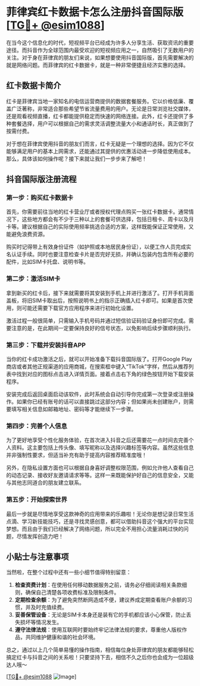 # 菲律宾红卡数据卡怎么注册抖音国际版 [[TG💪+ @esim1088](https://t.me/s/esim1088)]

在当今这个信息化的时代，短视频平台已经成为许多人分享生活、获取资讯的重要途径。而抖音作为全球范围内最受欢迎的短视频应用之一，自然吸引了无数用户的关注。对于身在菲律宾的朋友们来说，如果想要使用抖音国际版，首先需要解决的就是网络问题。而菲律宾的红卡数据卡，就是一种非常便捷且经济实惠的选择。

## 红卡数据卡简介

红卡是菲律宾当地一家知名的电信运营商提供的数据套餐服务。它以价格低廉、覆盖广泛著称，非常适合那些希望节省流量费用的用户。无论是日常浏览社交媒体，还是观看视频直播，红卡都能提供稳定而快速的网络连接。此外，红卡还提供了多种套餐选择，用户可以根据自己的需求灵活调整流量大小和通话时长，真正做到了按需付费。

对于想在菲律宾使用抖音的朋友们而言，红卡无疑是一个理想的选择。因为它不仅能够满足用户的基本上网需求，还能通过其提供的优惠活动进一步降低使用成本。那么，具体该如何操作呢？接下来就让我们一步步来了解吧！

## 抖音国际版注册流程

### 第一步：购买红卡数据卡

首先，你需要前往当地的红卡营业厅或者授权代理点购买一张红卡数据卡。通常情况下，这些地方都会有不少于三种以上的套餐可供选择，包括日租卡、周卡以及月卡等。建议根据自己的实际使用频率挑选合适的方案，这样既能保证正常使用，又能避免浪费资源。

购买时记得带上有效身份证件（如护照或本地居民身份证），以便工作人员完成实名认证手续。同时也要注意检查卡片是否完好无损，并确认包装内包含所有必要的配件，比如SIM卡托盘、说明书等。

### 第二步：激活SIM卡

拿到新买的红卡后，接下来就需要将其安装到手机上并进行激活了。打开手机背面盖板，将旧SIM卡取出后，按照说明书上的指示正确插入红卡即可。如果是首次使用，则可能还需要下载官方应用程序来进行初始化设置。

激活过程一般很简单，只需输入手机号码并通过短信验证码验证身份即可完成。需要注意的是，在此期间一定要保持良好的信号状态，以免影响后续步骤顺利执行。

### 第三步：下载并安装抖音APP

当你的红卡成功激活之后，就可以开始准备下载抖音国际版了。打开Google Play商店或者其他正规渠道的应用商城，在搜索框中键入“TikTok”字样，然后从推荐列表中找到对应的图标点击进入详情页面。接着点击右下角的绿色按钮开始下载安装程序。

安装完成后返回桌面启动该软件，此时系统会自动引导你完成第一次登录或注册操作。如果你已经有账号的话可以直接跳过这部分内容；但如果尚未创建账户，则需要填写相关信息如邮箱地址、密码等才能继续下一步骤。

### 第四步：完善个人信息

为了更好地享受个性化服务体验，在首次进入抖音之后还需要花一点时间去完善个人资料。这主要包括上传头像、填写昵称以及选择兴趣标签等内容。虽然这些信息并非强制性要求，但适当补充有助于提高内容推荐精准度哦！

另外，在隐私设置方面也可以根据自身喜好调整权限范围，例如允许他人查看自己的动态记录、接收好友邀请请求等等。这样一来既能保护好自己的信息安全，又能与其他志同道合的朋友建立联系。

### 第五步：开始探索世界

最后一步就是尽情地享受这款神奇的应用带来的乐趣啦！无论你是想记录日常生活点滴、学习新技能技巧，还是寻找灵感创意，都可以借助抖音这个强大的平台实现梦想。而且由于我们已经解决了网络问题，所以完全不用担心流量消耗过快的问题，尽情发挥创造力吧！

## 小贴士与注意事项

当然啦，在整个过程中还有一些小细节值得特别留意：

1. **检查资费计划**：在使用任何移动数据服务之前，请务必仔细阅读相关条款细则，确保自己清楚各项收费标准及限制条件。
2. **定期检查余额**：为了避免突然断网造成不便，建议养成定期查看账户余额的习惯，并及时充值续费。
3. **妥善保管设备**：无论是SIM卡本身还是装有它的手机都应该小心保管，防止丢失损坏等情况发生。
4. **遵守法律法规**：使用互联网时要始终牢记法律法规的要求，尊重他人版权作品，共同维护健康和谐的社会环境。

总之，通过以上几个简单易懂的操作指南，相信每位身处菲律宾的朋友都能够轻松搞定红卡与抖音之间的关系啦！只要坚持下去，相信不久之后你也会成为一位超级达人哦～

[[TG💪+ @esim1088](https://t.me/s/esim1088) ![Image](https://i.postimg.cc/4NQfJmqS/Snipaste-2025-05-13-00-14-12.png)]